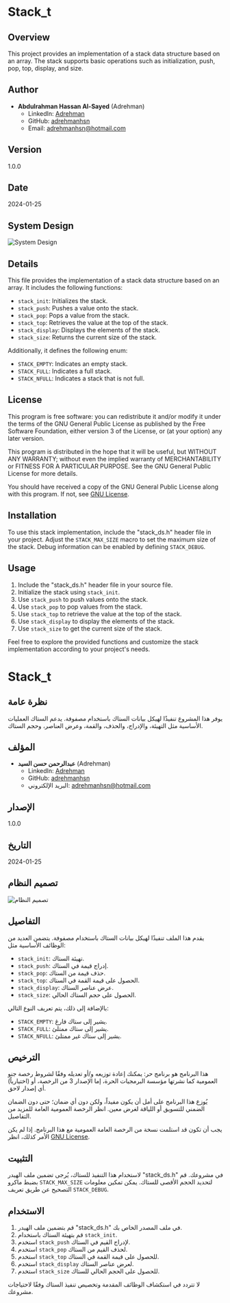 # Stack_t

## Overview
This project provides an implementation of a stack data structure based on an array. The stack supports basic operations such as initialization, push, pop, top, display, and size.

## Author
- **Abdulrahman Hassan Al-Sayed** (Adrehman)
  - LinkedIn: [Adrehman](https://www.linkedin.com/in/adrehmanhsn)
  - GitHub: [adrehmanhsn](https://github.com/adrehmanhsn)
  - Email: adrehmanhsn@hotmail.com

## Version
1.0.0

## Date
2024-01-25

## System Design
![System Design](../system_design.jpg)

## Details
This file provides the implementation of a stack data structure based on an array. It includes the following functions:
- `stack_init`: Initializes the stack.
- `stack_push`: Pushes a value onto the stack.
- `stack_pop`: Pops a value from the stack.
- `stack_top`: Retrieves the value at the top of the stack.
- `stack_display`: Displays the elements of the stack.
- `stack_size`: Returns the current size of the stack.

Additionally, it defines the following enum:
- `STACK_EMPTY`: Indicates an empty stack.
- `STACK_FULL`: Indicates a full stack.
- `STACK_NFULL`: Indicates a stack that is not full.

## License
This program is free software: you can redistribute it and/or modify it under the terms of the GNU General Public License as published by the Free Software Foundation, either version 3 of the License, or (at your option) any later version.

This program is distributed in the hope that it will be useful, but WITHOUT ANY WARRANTY; without even the implied warranty of MERCHANTABILITY or FITNESS FOR A PARTICULAR PURPOSE. See the GNU General Public License for more details.

You should have received a copy of the GNU General Public License along with this program. If not, see [GNU License](https://www.gnu.org/license/).

## Installation
To use this stack implementation, include the "stack_ds.h" header file in your project. Adjust the `STACK_MAX_SIZE` macro to set the maximum size of the stack. Debug information can be enabled by defining `STACK_DEBUG`.

## Usage
1. Include the "stack_ds.h" header file in your source file.
2. Initialize the stack using `stack_init`.
3. Use `stack_push` to push values onto the stack.
4. Use `stack_pop` to pop values from the stack.
5. Use `stack_top` to retrieve the value at the top of the stack.
6. Use `stack_display` to display the elements of the stack.
7. Use `stack_size` to get the current size of the stack.

Feel free to explore the provided functions and customize the stack implementation according to your project's needs.
# Stack_t

## نظرة عامة
يوفر هذا المشروع تنفيذًا لهيكل بيانات الستاك باستخدام مصفوفة. يدعم الستاك العمليات الأساسية مثل التهيئة، والإدراج، والحذف، والقمة، وعرض العناصر، وحجم الستاك.

## المؤلف
- **عبدالرحمن حسن السيد** (Adrehman)
  - LinkedIn: [Adrehman](https://www.linkedin.com/in/adrehmanhsn)
  - GitHub: [adrehmanhsn](https://github.com/adrehmanhsn)
  - البريد الإلكتروني: adrehmanhsn@hotmail.com

## الإصدار
1.0.0

## التاريخ
2024-01-25

## تصميم النظام
![تصميم النظام](../system_design.jpg)

## التفاصيل
يقدم هذا الملف تنفيذًا لهيكل بيانات الستاك باستخدام مصفوفة. يتضمن العديد من الوظائف الأساسية مثل:
- `stack_init`: تهيئة الستاك.
- `stack_push`: إدراج قيمة في الستاك.
- `stack_pop`: حذف قيمة من الستاك.
- `stack_top`: الحصول على قيمة القمة في الستاك.
- `stack_display`: عرض عناصر الستاك.
- `stack_size`: الحصول على حجم الستاك الحالي.

بالإضافة إلى ذلك، يتم تعريف النوع التالي:
- `STACK_EMPTY`: يشير إلى ستاك فارغ.
- `STACK_FULL`: يشير إلى ستاك ممتلئ.
- `STACK_NFULL`: يشير إلى ستاك غير ممتلئ.

## الترخيص
هذا البرنامج هو برنامج حر: يمكنك إعادة توزيعه و/أو تعديله وفقًا لشروط رخصة جنو العمومية كما نشرتها مؤسسة البرمجيات الحرة، إما الإصدار 3 من الرخصة، أو (اختيارياً) أي إصدار لاحق.

يُوزع هذا البرنامج على أمل أن يكون مفيداً، ولكن دون أي ضمان؛ حتى دون الضمان الضمني للتسويق أو اللياقة لغرض معين. انظر الرخصة العمومية العامة للمزيد من التفاصيل.

يجب أن تكون قد استلمت نسخة من الرخصة العامة العمومية مع هذا البرنامج. إذا لم يكن الأمر كذلك، انظر [GNU License](https://www.gnu.org/license/).

## التثبيت
لاستخدام هذا التنفيذ للستاك، يُرجى تضمين ملف الهيدر "stack_ds.h" في مشروعك. قم بضبط ماكرو `STACK_MAX_SIZE` لتحديد الحجم الأقصى للستاك. يمكن تمكين معلومات التصحيح عن طريق تعريف `STACK_DEBUG`.

## الاستخدام
1. قم بتضمين ملف الهيدر "stack_ds.h" في ملف المصدر الخاص بك.
2. قم بتهيئة الستاك باستخدام `stack_init`.
3. استخدم `stack_push` لإدراج القيم في الستاك.
4. استخدم `stack_pop` لحذف القيم من الستاك.
5. استخدم `stack_top` للحصول على قيمة القمة في الستاك.
6. استخدم `stack_display` لعرض عناصر الستاك.
7. استخدم `stack_size` للحصول على الحجم الحالي للستاك.

لا تتردد في استكشاف الوظائف المقدمة وتخصيص تنفيذ الستاك وفقًا لاحتياجات مشروعك.
